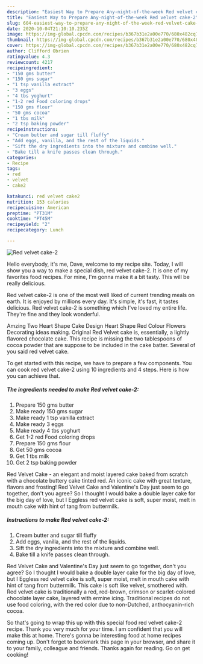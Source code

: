 ```yaml
---
description: "Easiest Way to Prepare Any-night-of-the-week Red velvet cake-2"
title: "Easiest Way to Prepare Any-night-of-the-week Red velvet cake-2"
slug: 604-easiest-way-to-prepare-any-night-of-the-week-red-velvet-cake-2
date: 2020-10-04T21:10:10.235Z
image: https://img-global.cpcdn.com/recipes/b367b31e2a00e770/680x482cq70/red-velvet-cake-2-recipe-main-photo.jpg
thumbnail: https://img-global.cpcdn.com/recipes/b367b31e2a00e770/680x482cq70/red-velvet-cake-2-recipe-main-photo.jpg
cover: https://img-global.cpcdn.com/recipes/b367b31e2a00e770/680x482cq70/red-velvet-cake-2-recipe-main-photo.jpg
author: Clifford Obrien
ratingvalue: 4.3
reviewcount: 4217
recipeingredient:
- "150 gms butter"
- "150 gms sugar"
- "1 tsp vanilla extract"
- "3 eggs"
- "4 tbs yoghurt"
- "1-2 red Food coloring drops"
- "150 gms flour"
- "50 gms cocoa"
- "1 tbs milk"
- "2 tsp baking powder"
recipeinstructions:
- "Cream butter and sugar till fluffy"
- "Add eggs, vanilla, and the rest of the liquids."
- "Sift the dry ingredients into the mixture and combine well."
- "Bake till a knife passes clean through."
categories:
- Recipe
tags:
- red
- velvet
- cake2

katakunci: red velvet cake2 
nutrition: 153 calories
recipecuisine: American
preptime: "PT31M"
cooktime: "PT45M"
recipeyield: "2"
recipecategory: Lunch

---
```



![Red velvet cake-2](https://img-global.cpcdn.com/recipes/b367b31e2a00e770/680x482cq70/red-velvet-cake-2-recipe-main-photo.jpg)

Hello everybody, it's me, Dave, welcome to my recipe site. Today, I will show you a way to make a special dish, red velvet cake-2. It is one of my favorites food recipes. For mine, I'm gonna make it a bit tasty. This will be really delicious.

Red velvet cake-2 is one of the most well liked of current trending meals on earth. It is enjoyed by millions every day. It's simple, it's fast, it tastes delicious. Red velvet cake-2 is something which I've loved my entire life. They're fine and they look wonderful.

Amzing Two Heart Shape Cake Design Heart Shape Red Colour Flowers Decorating ideas making. Original Red Velvet cake is, essentially, a lightly flavored chocolate cake. This recipe is missing the two tablespoons of cocoa powder that are suppose to be included in the cake batter. Several of you said red velvet cake.


To get started with this recipe, we have to prepare a few components. You can cook red velvet cake-2 using 10 ingredients and 4 steps. Here is how you can achieve that.

<!--inarticleads1-->

##### The ingredients needed to make Red velvet cake-2:

1. Prepare 150 gms butter
1. Make ready 150 gms sugar
1. Make ready 1 tsp vanilla extract
1. Make ready 3 eggs
1. Make ready 4 tbs yoghurt
1. Get 1-2 red Food coloring drops
1. Prepare 150 gms flour
1. Get 50 gms cocoa
1. Get 1 tbs milk
1. Get 2 tsp baking powder


Red Velvet Cake - an elegant and moist layered cake baked from scratch with a chocolate buttery cake tinted red. An iconic cake with great texture, flavors and frosting! Red Velvet Cake and Valentine&#39;s Day just seem to go together, don&#39;t you agree? So I thought I would bake a double layer cake for the big day of love, but I Eggless red velvet cake is soft, super moist, melt in mouth cake with hint of tang from buttermilk. 

<!--inarticleads2-->

##### Instructions to make Red velvet cake-2:

1. Cream butter and sugar till fluffy
1. Add eggs, vanilla, and the rest of the liquids.
1. Sift the dry ingredients into the mixture and combine well.
1. Bake till a knife passes clean through.


Red Velvet Cake and Valentine&#39;s Day just seem to go together, don&#39;t you agree? So I thought I would bake a double layer cake for the big day of love, but I Eggless red velvet cake is soft, super moist, melt in mouth cake with hint of tang from buttermilk. This cake is soft like velvet, smothered with. Red velvet cake is traditionally a red, red-brown, crimson or scarlet-colored chocolate layer cake, layered with ermine icing. Traditional recipes do not use food coloring, with the red color due to non-Dutched, anthocyanin-rich cocoa. 

So that's going to wrap this up with this special food red velvet cake-2 recipe. Thank you very much for your time. I am confident that you will make this at home. There's gonna be interesting food at home recipes coming up. Don't forget to bookmark this page in your browser, and share it to your family, colleague and friends. Thanks again for reading. Go on get cooking!
